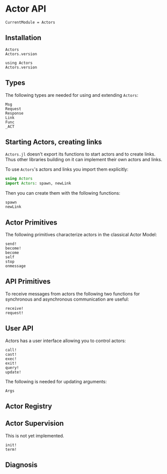 # Actor API

```@meta
CurrentModule = Actors
```

## Installation

```@docs
Actors
Actors.version
```

```@repl
using Actors
Actors.version
```

## Types

The following types are needed for using and extending `Actors`:

```@docs
Msg
Request
Response
Link
Func
_ACT
```

## Starting Actors, creating links

`Actors.jl` doesn't export its functions to start actors and to create links. Thus other libraries building on it can implement their own actors and links.

To use `Actors`'s actors and links you import them explicitly:

```julia
using Actors
import Actors: spawn, newLink
```

Then you can create them with the following functions:

```@docs
spawn
newLink
```

## Actor Primitives

The following primitives characterize actors in the classical Actor Model:

```@docs
send!
become!
become
self
stop
onmessage
```

## API Primitives

To receive messages from actors the following two functions for synchronous and asynchronous communication are useful:

```@docs
receive!
request!
```

## User API

Actors has a user interface allowing you to control actors:

```@docs
call!
cast!
exec!
exit!
query!
update!
```

The following is needed for updating arguments:

```@docs
Args
```

## Actor Registry

## Actor Supervision

This is not yet implemented.

```@docs
init!
term!
```

## Diagnosis
